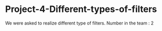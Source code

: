 # Project-4-Different-types-of-filters
We were asked to realize different type of filters.  Number in the team : 2
